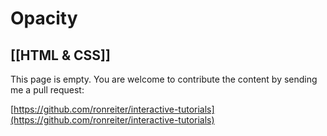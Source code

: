 # Opacity
[[HTML & CSS]]
---

This page is empty. You are welcome to contribute the content by sending me a pull request:

[https://github.com/ronreiter/interactive-tutorials](https://github.com/ronreiter/interactive-tutorials)